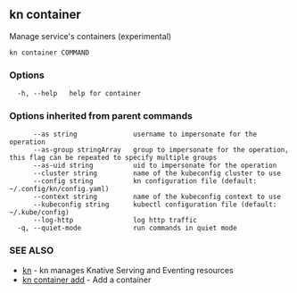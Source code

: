 ## kn container

Manage service's containers (experimental)

```
kn container COMMAND
```

### Options

```
  -h, --help   help for container
```

### Options inherited from parent commands

```
      --as string              username to impersonate for the operation
      --as-group stringArray   group to impersonate for the operation, this flag can be repeated to specify multiple groups
      --as-uid string          uid to impersonate for the operation
      --cluster string         name of the kubeconfig cluster to use
      --config string          kn configuration file (default: ~/.config/kn/config.yaml)
      --context string         name of the kubeconfig context to use
      --kubeconfig string      kubectl configuration file (default: ~/.kube/config)
      --log-http               log http traffic
  -q, --quiet-mode             run commands in quiet mode
```

### SEE ALSO

* [kn](kn.md)	 - kn manages Knative Serving and Eventing resources
* [kn container add](kn_container_add.md)	 - Add a container

